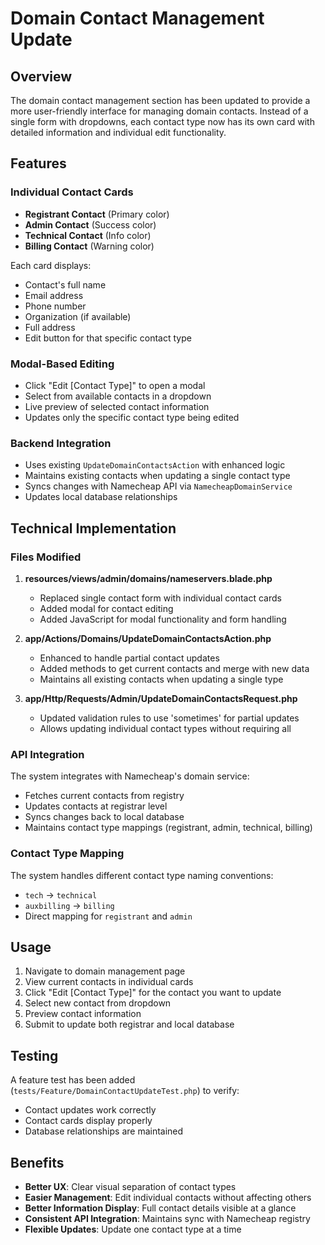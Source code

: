 # Domain Contact Management Update

## Overview

The domain contact management section has been updated to provide a more user-friendly interface for managing domain contacts. Instead of a single form with dropdowns, each contact type now has its own card with detailed information and individual edit functionality.

## Features

### Individual Contact Cards
- **Registrant Contact** (Primary color)
- **Admin Contact** (Success color)
- **Technical Contact** (Info color)
- **Billing Contact** (Warning color)

Each card displays:
- Contact's full name
- Email address
- Phone number
- Organization (if available)
- Full address
- Edit button for that specific contact type

### Modal-Based Editing
- Click "Edit [Contact Type]" to open a modal
- Select from available contacts in a dropdown
- Live preview of selected contact information
- Updates only the specific contact type being edited

### Backend Integration
- Uses existing `UpdateDomainContactsAction` with enhanced logic
- Maintains existing contacts when updating a single contact type
- Syncs changes with Namecheap API via `NamecheapDomainService`
- Updates local database relationships

## Technical Implementation

### Files Modified

1. **resources/views/admin/domains/nameservers.blade.php**
   - Replaced single contact form with individual contact cards
   - Added modal for contact editing
   - Added JavaScript for modal functionality and form handling

2. **app/Actions/Domains/UpdateDomainContactsAction.php**
   - Enhanced to handle partial contact updates
   - Added methods to get current contacts and merge with new data
   - Maintains all existing contacts when updating a single type

3. **app/Http/Requests/Admin/UpdateDomainContactsRequest.php**
   - Updated validation rules to use 'sometimes' for partial updates
   - Allows updating individual contact types without requiring all

### API Integration

The system integrates with Namecheap's domain service:
- Fetches current contacts from registry
- Updates contacts at registrar level
- Syncs changes back to local database
- Maintains contact type mappings (registrant, admin, technical, billing)

### Contact Type Mapping

The system handles different contact type naming conventions:
- `tech` → `technical`
- `auxbilling` → `billing`
- Direct mapping for `registrant` and `admin`

## Usage

1. Navigate to domain management page
2. View current contacts in individual cards
3. Click "Edit [Contact Type]" for the contact you want to update
4. Select new contact from dropdown
5. Preview contact information
6. Submit to update both registrar and local database

## Testing

A feature test has been added (`tests/Feature/DomainContactUpdateTest.php`) to verify:
- Contact updates work correctly
- Contact cards display properly
- Database relationships are maintained

## Benefits

- **Better UX**: Clear visual separation of contact types
- **Easier Management**: Edit individual contacts without affecting others
- **Better Information Display**: Full contact details visible at a glance
- **Consistent API Integration**: Maintains sync with Namecheap registry
- **Flexible Updates**: Update one contact type at a time
